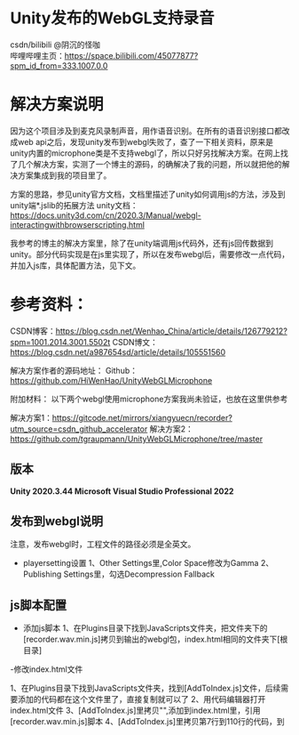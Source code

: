 # Unity发布的WebGL支持录音  

csdn/bilibili @阴沉的怪咖  
哔哩哔哩主页：https://space.bilibili.com/45077877?spm_id_from=333.1007.0.0

# 解决方案说明
因为这个项目涉及到麦克风录制声音，用作语音识别。在所有的语音识别接口都改成web api之后，发现unity发布到webgl失败了，查了一下相关资料，原来是unity内置的microphone类是不支持webgl了，所以只好另找解决方案。在网上找了几个解决方案，实测了一个博主的源码，的确解决了我的问题，所以就把他的解决方案集成到我的项目里了。

方案的思路，参见unity官方文档，文档里描述了unity如何调用js的方法，涉及到unity端*.jslib的拓展方法
unity文档：https://docs.unity3d.com/cn/2020.3/Manual/webgl-interactingwithbrowserscripting.html

我参考的博主的解决方案里，除了在unity端调用js代码外，还有js回传数据到unity。部分代码实现是在js里实现了，所以在发布webgl后，需要修改一点代码，并加入js库，具体配置方法，见下文。

# 参考资料：

CSDN博客：https://blog.csdn.net/Wenhao_China/article/details/126779212?spm=1001.2014.3001.5502t
CSDN博文：https://blog.csdn.net/a987654sd/article/details/105551560

解决方案作者的源码地址：
Github：https://github.com/HiWenHao/UnityWebGLMicrophone


附加材料：
以下两个webgl使用microphone方案我尚未验证，也放在这里供参考

解决方案1：https://gitcode.net/mirrors/xiangyuecn/recorder?utm_source=csdn_github_accelerator
解决方案2：https://github.com/tgraupmann/UnityWebGLMicrophone/tree/master

## 版本
**Unity 2020.3.44
Microsoft Visual Studio Professional 2022**

## 发布到webgl说明

注意，发布webgl时，工程文件的路径必须是全英文。
- playersetting设置
1、Other Settings里,Color Space修改为Gamma
2、Publishing Settings里，勾选Decompression Fallback

## js脚本配置

- 添加js脚本
1、在Plugins目录下找到JavaScripts文件夹，把文件夹下的[recorder.wav.min.js]拷贝到输出的webgl包，index.html相同的文件夹下[根目录]

-修改index.html文件

1、在Plugins目录下找到JavaScripts文件夹，找到[AddToIndex.js]文件，后续需要添加的代码都在这个文件里了，直接复制就可以了
2、用代码编辑器打开index.html文件
3、[AddToIndex.js]里拷贝"<script src="./recorder.wav.min.js"></script>",添加到index.html里，引用[recorder.wav.min.js]脚本
4、[AddToIndex.js]里拷贝第7行到110行的代码，到<script>脚本里（可以直接添加到" document.body.appendChild(script);"这行代码后面）
5、[AddToIndex.js]里拷贝"UnityIns = unityInstance;  initRecord();" 这两行代码，复制到unityInstance实例化的代码里（可以添加到"then((unityInstance) => {" 这段代码之后）

上述配置完成，就可以部署实测了

## webgl站点部署

推荐PhpStudy，一键部署